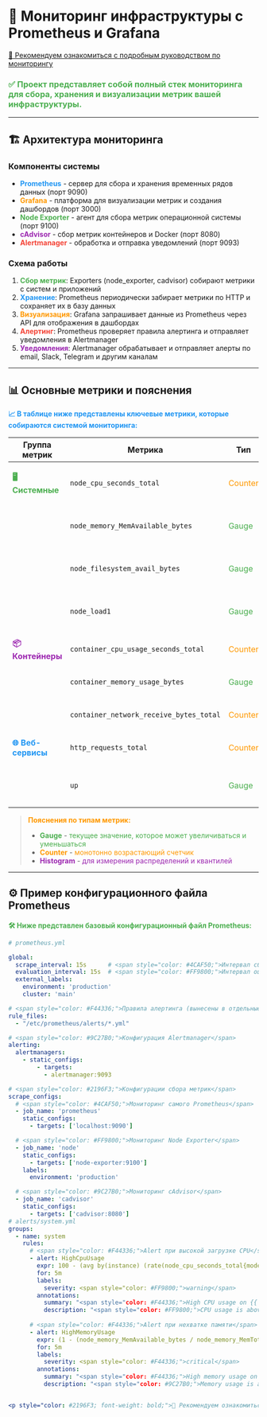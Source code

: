 # 🚀 Мониторинг инфраструктуры с Prometheus и Grafana
<span style="color: #2196F3;">[📖 Рекомендуем ознакомиться с подробным руководством по мониторингу](https://habr.com/ru/articles/709204/)</span>

<h3 style="color: #4CAF50;">✅ Проект представляет собой полный стек мониторинга для сбора, хранения и визуализации метрик вашей инфраструктуры.</h3>

---

## 🏗️ Архитектура мониторинга

### Компоненты системы

- <span style="color: #2196F3;">**Prometheus**</span> - сервер для сбора и хранения временных рядов данных (порт 9090)
- <span style="color: #FF9800;">**Grafana**</span> - платформа для визуализации метрик и создания дашбордов (порт 3000)
- <span style="color: #4CAF50;">**Node Exporter**</span> - агент для сбора метрик операционной системы (порт 9100)
- <span style="color: #9C27B0;">**cAdvisor**</span> - сбор метрик контейнеров и Docker (порт 8080)
- <span style="color: #F44336;">**Alertmanager**</span> - обработка и отправка уведомлений (порт 9093)

### Схема работы

1. <span style="color: #4CAF50;">**Сбор метрик**</span>: Exporters (node_exporter, cadvisor) собирают метрики с систем и приложений
2. <span style="color: #2196F3;">**Хранение**</span>: Prometheus периодически забирает метрики по HTTP и сохраняет их в базу данных
3. <span style="color: #FF9800;">**Визуализация**</span>: Grafana запрашивает данные из Prometheus через API для отображения в дашбордах
4. <span style="color: #F44336;">**Алертинг**</span>: Prometheus проверяет правила алертинга и отправляет уведомления в Alertmanager
5. <span style="color: #9C27B0;">**Уведомления**</span>: Alertmanager обрабатывает и отправляет алерты по email, Slack, Telegram и другим каналам

---

## 📊 Основные метрики и пояснения

<p style="color: #2196F3; font-weight: bold;">📈 В таблице ниже представлены ключевые метрики, которые собираются системой мониторинга:</p>

| Группа метрик | Метрика | Тип | Описание |
|---------------|---------|-----|----------|
| <span style="color: #4CAF50;">**🖥️ Системные**</span> | `node_cpu_seconds_total` | <span style="color: #FF9800;">Counter</span> | <span style="color: #2196F3;">Суммарное время работы CPU в разных режимах</span> |
| | `node_memory_MemAvailable_bytes` | <span style="color: #4CAF50;">Gauge</span> | <span style="color: #F44336;">Доступная оперативная память в байтах</span> |
| | `node_filesystem_avail_bytes` | <span style="color: #4CAF50;">Gauge</span> | <span style="color: #9C27B0;">Свободное место на файловых системах</span> |
| | `node_load1` | <span style="color: #4CAF50;">Gauge</span> | <span style="color: #2196F3;">Средняя загрузка системы за 1 минуту</span> |
| <span style="color: #9C27B0;">**📦 Контейнеры**</span> | `container_cpu_usage_seconds_total` | <span style="color: #FF9800;">Counter</span> | <span style="color: #4CAF50;">Использование CPU контейнерами</span> |
| | `container_memory_usage_bytes` | <span style="color: #4CAF50;">Gauge</span> | <span style="color: #F44336;">Использование памяти контейнерами</span> |
| | `container_network_receive_bytes_total` | <span style="color: #FF9800;">Counter</span> | <span style="color: #2196F3;">Входящий сетевой трафик</span> |
| <span style="color: #2196F3;">**🌐 Веб-сервисы**</span> | `http_requests_total` | <span style="color: #FF9800;">Counter</span> | <span style="color: #4CAF50;">Общее количество HTTP запросов</span> |
| | `up` | <span style="color: #4CAF50;">Gauge</span> | <span style="color: #F44336;">Статус доступности сервиса (1=up, 0=down)</span> |

> <span style="color: #FF9800;">**Пояснения по типам метрик:**</span>
> - <span style="color: #4CAF50;">**Gauge**</span> - <span style="color: #4CAF50;">текущее значение, которое может увеличиваться и уменьшаться</span>
> - <span style="color: #FF9800;">**Counter**</span> - <span style="color: #FF9800;">монотонно возрастающий счетчик</span>
> - <span style="color: #9C27B0;">**Histogram**</span> - <span style="color: #9C27B0;">для измерения распределений и квантилей</span>

---

## ⚙️ Пример конфигурационного файла Prometheus

<p style="color: #4CAF50; font-weight: bold;">🛠️ Ниже представлен базовый конфигурационный файл Prometheus:</p>

```yaml
# prometheus.yml

global:
  scrape_interval: 15s      # <span style="color: #4CAF50;">Интервал сбора метрик</span>
  evaluation_interval: 15s  # <span style="color: #FF9800;">Интервал оценки правил алертинга</span>
  external_labels:
    environment: 'production'
    cluster: 'main'

# <span style="color: #F44336;">Правила алертинга (вынесены в отдельные файлы)</span>
rule_files:
  - "/etc/prometheus/alerts/*.yml"

# <span style="color: #9C27B0;">Конфигурация Alertmanager</span>
alerting:
  alertmanagers:
    - static_configs:
        - targets:
          - alertmanager:9093

# <span style="color: #2196F3;">Конфигурации сбора метрик</span>
scrape_configs:
  # <span style="color: #4CAF50;">Мониторинг самого Prometheus</span>
  - job_name: 'prometheus'
    static_configs:
      - targets: ['localhost:9090']

  # <span style="color: #FF9800;">Мониторинг Node Exporter</span>
  - job_name: 'node'
    static_configs:
      - targets: ['node-exporter:9100']
    labels:
      environment: 'production'

  # <span style="color: #9C27B0;">Мониторинг cAdvisor</span>
  - job_name: 'cadvisor'
    static_configs:
      - targets: ['cadvisor:8080']
# alerts/system.yml
groups:
  - name: system
    rules:
      # <span style="color: #F44336;">Alert при высокой загрузке CPU</span>
      - alert: HighCpuUsage
        expr: 100 - (avg by(instance) (rate(node_cpu_seconds_total{mode="idle"}[5m])) * 100) > 80
        for: 5m
        labels:
          severity: <span style="color: #FF9800;">warning</span>
        annotations:
          summary: "<span style="color: #F44336;">High CPU usage on {{ $labels.instance }}</span>"
          description: "<span style="color: #FF9800;">CPU usage is above 80% for more than 5 minutes</span>"
          
      # <span style="color: #F44336;">Alert при нехватке памяти</span>
      - alert: HighMemoryUsage
        expr: (1 - (node_memory_MemAvailable_bytes / node_memory_MemTotal_bytes)) * 100 > 85
        for: 5m
        labels:
          severity: <span style="color: #F44336;">critical</span>
        annotations:
          summary: "<span style="color: #F44336;">High memory usage on {{ $labels.instance }}</span>"
          description: "<span style="color: #9C27B0;">Memory usage is above 85% for more than 5 minutes</span>"


<p style="color: #2196F3; font-weight: bold;">🎯 Рекомендуем ознакомиться с <span style="color: #FF9800;">[подробным руководством](https://habr.com/ru/articles/709204/)</span> для более глубокого понимания работы стека мониторинга.</p>
